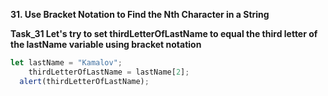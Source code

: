 **31. Use Bracket Notation to Find the Nth Character in a String**

**Task_31 Let's try to set thirdLetterOfLastName to equal the third letter of the lastName variable using bracket notation**

```js
let lastName = "Kamalov";
    thirdLetterOfLastName = lastName[2];
  alert(thirdLetterOfLastName);
     